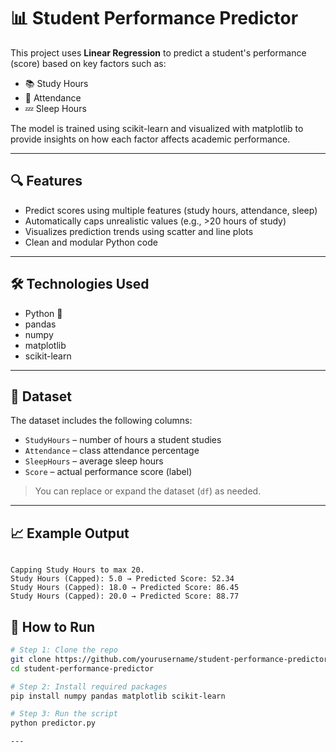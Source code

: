 # 📊 Student Performance Predictor

This project uses **Linear Regression** to predict a student's performance (score) based on key factors such as:

- 📚 Study Hours  
- 🏫 Attendance  
- 💤 Sleep Hours  

The model is trained using scikit-learn and visualized with matplotlib to provide insights on how each factor affects academic performance.

---

## 🔍 Features

- Predict scores using multiple features (study hours, attendance, sleep)  
- Automatically caps unrealistic values (e.g., >20 hours of study)  
- Visualizes prediction trends using scatter and line plots  
- Clean and modular Python code  

---

## 🛠 Technologies Used

- Python 🐍  
- pandas  
- numpy  
- matplotlib  
- scikit-learn  

---

## 📁 Dataset

The dataset includes the following columns:

- `StudyHours` – number of hours a student studies  
- `Attendance` – class attendance percentage  
- `SleepHours` – average sleep hours  
- `Score` – actual performance score (label)  

> You can replace or expand the dataset (`df`) as needed.

---


## 📈 Example Output

<pre><code>
Capping Study Hours to max 20.
Study Hours (Capped): 5.0 → Predicted Score: 52.34
Study Hours (Capped): 18.0 → Predicted Score: 86.45
Study Hours (Capped): 20.0 → Predicted Score: 88.77
</code></pre>


## 🚀 How to Run

```bash
# Step 1: Clone the repo
git clone https://github.com/yourusername/student-performance-predictor.git
cd student-performance-predictor

# Step 2: Install required packages
pip install numpy pandas matplotlib scikit-learn

# Step 3: Run the script
python predictor.py

---

